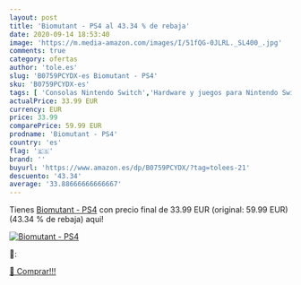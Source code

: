 ```yaml
---
layout: post
title: 'Biomutant - PS4 al 43.34 % de rebaja'
date: 2020-09-14 18:53:40
image: 'https://m.media-amazon.com/images/I/51fQG-0JLRL._SL400_.jpg'
comments: true
category: ofertas
author: 'tole.es'
slug: 'B0759PCYDX-es Biomutant - PS4'
sku: 'B0759PCYDX-es'
tags: [ 'Consolas Nintendo Switch','Hardware y juegos para Nintendo Switch','Hogar y cocina','Muebles de TV y multimedia','Muebles de hogar','Sillas Gaming','Videojuegos','ps4', ]
actualPrice: 33.99 EUR
currency: EUR
price: 33.99
comparePrice: 59.99 EUR
prodname: 'Biomutant - PS4'
country: 'es'
flag: '🇪🇸'
brand: ''
buyurl: 'https://www.amazon.es/dp/B0759PCYDX/?tag=tolees-21'
descuento: '43.34'
average: '33.88666666666667'
---
```


Tienes [Biomutant - PS4](https://www.amazon.es/dp/B0759PCYDX/?tag=tolees-21) con precio final de  33.99 EUR (original: 59.99 EUR) (43.34 %  de rebaja) aqui!

[![Biomutant - PS4](https://m.media-amazon.com/images/I/51fQG-0JLRL._SL400_.jpg)](https://www.amazon.es/dp/B0759PCYDX/?tag=tolees-21)

🔎:


[🛒 Comprar!!!](https://www.amazon.es/dp/B0759PCYDX/?tag=tolees-21)
